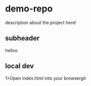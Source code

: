 # demo-repo

description about the project here!
## subheader
helloo


## local dev

1>Open index.html into your browsergit